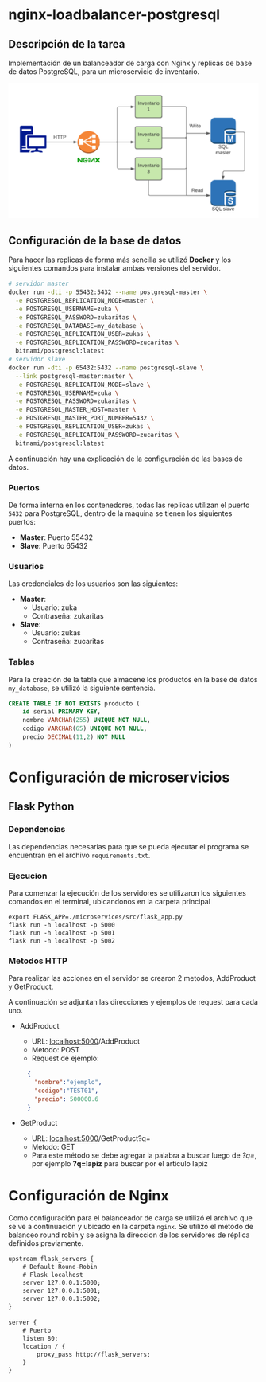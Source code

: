 # nginx-loadbalancer-postgresql

## Descripción de la tarea

Implementación de un balanceador de carga con Nginx y replicas de base de datos PostgreSQL, para un microservicio de inventario.

<p align="center">
 <img src="img/tarea.png"/>
</p>

## Configuración de la base de datos


Para hacer las replicas de forma más sencilla se utilizó **Docker** y los siguientes comandos para instalar ambas versiones del servidor.

```bash
# servidor master
docker run -dti -p 55432:5432 --name postgresql-master \
  -e POSTGRESQL_REPLICATION_MODE=master \
  -e POSTGRESQL_USERNAME=zuka \
  -e POSTGRESQL_PASSWORD=zukaritas \
  -e POSTGRESQL_DATABASE=my_database \
  -e POSTGRESQL_REPLICATION_USER=zukas \
  -e POSTGRESQL_REPLICATION_PASSWORD=zucaritas \
  bitnami/postgresql:latest
# servidor slave
docker run -dti -p 65432:5432 --name postgresql-slave \
  --link postgresql-master:master \
  -e POSTGRESQL_REPLICATION_MODE=slave \
  -e POSTGRESQL_USERNAME=zuka \
  -e POSTGRESQL_PASSWORD=zukaritas \
  -e POSTGRESQL_MASTER_HOST=master \
  -e POSTGRESQL_MASTER_PORT_NUMBER=5432 \
  -e POSTGRESQL_REPLICATION_USER=zukas \
  -e POSTGRESQL_REPLICATION_PASSWORD=zucaritas \
  bitnami/postgresql:latest
```

A continuación hay una explicación de la configuración de las bases de datos.

### Puertos
De forma interna en los contenedores, todas las replicas utilizan el puerto `5432` para PostgreSQL, dentro de la maquina se tienen los siguientes puertos:
* **Master**: Puerto 55432
* **Slave**: Puerto 65432

### Usuarios
Las credenciales de los usuarios son las siguientes:

* **Master**: 
  * Usuario: zuka
  * Contraseña: zukaritas
* **Slave**:
  *  Usuario: zukas
  * Contraseña: zucaritas

### Tablas
Para la creación de la tabla que almacene los productos en la base de datos `my_database`, se utilizó la siguiente sentencia.
```sql
CREATE TABLE IF NOT EXISTS producto (
    id serial PRIMARY KEY,
    nombre VARCHAR(255) UNIQUE NOT NULL,
    codigo VARCHAR(65) UNIQUE NOT NULL,
    precio DECIMAL(11,2) NOT NULL
)
```

# Configuración de microservicios



## Flask Python

### Dependencias

 Las dependencias necesarias para que se pueda ejecutar el programa se encuentran en el archivo `requirements.txt`.

### Ejecucion
Para comenzar la ejecución de los servidores se utilizaron los siguientes comandos en el terminal, ubicandonos en la carpeta principal

```flask 
export FLASK_APP=./microservices/src/flask_app.py
flask run -h localhost -p 5000
flask run -h localhost -p 5001
flask run -h localhost -p 5002 
```

### Metodos HTTP
Para realizar las acciones en el servidor se crearon 2 metodos, AddProduct y GetProduct.

A continuación se adjuntan las direcciones y ejemplos de request para cada uno.

* AddProduct 
  * URL: <localhost:5000>/AddProduct
  * Metodo: POST
  * Request de ejemplo:

  ```json
    {
      "nombre":"ejemplo",
      "codigo":"TEST01",
      "precio": 500000.6
    }
  ```
* GetProduct 
  * URL: <localhost:5000>/GetProduct?q=
  * Metodo: GET
  * Para este método se debe agregar la palabra a buscar luego de *?q=*, por ejemplo **?q=lapiz** para buscar por el articulo lapiz
  


# Configuración de Nginx

Como configuración para el balanceador de carga se utilizó el archivo que se ve a continuación y ubicado en la carpeta `nginx`. Se utilizó el método de balanceo round robin y se asigna la direccion de los servidores de réplica definidos previamente.
```nginx
upstream flask_servers {
    # Default Round-Robin
    # Flask localhost
    server 127.0.0.1:5000;
    server 127.0.0.1:5001;
    server 127.0.0.1:5002;
}

server {
    # Puerto 
    listen 80;
    location / {
        proxy_pass http://flask_servers;
    }
}
```

